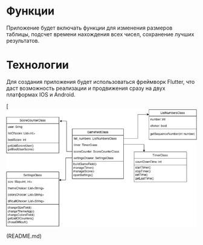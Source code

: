 # Функции
Приложение будет включать функции для изменения размеров таблицы, подсчет времени нахождения всех чисел, сохранение лучших результатов.
# Технологии
Для создания приложения будет использоваться фреймворк Flutter, что даст возможность реализации и продвижения сразу на двух платформах IOS и Android.

[![This is an image](https://github.com/SadMilkOrg/SpeedReadingApp/blob/main/docs/Diagram.png?raw=true)

(README.md)
